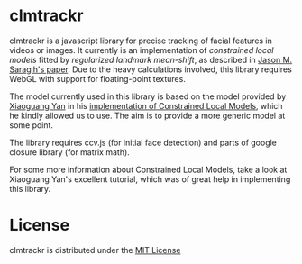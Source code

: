 clmtrackr
======

clmtrackr is a javascript library for precise tracking of facial features in videos or images. It currently is an implementation of *constrained local models* fitted by *regularized landmark mean-shift*, as described in [Jason M. Saragih's paper](http://dl.acm.org/citation.cfm?id=1938021). Due to the heavy calculations involved, this library requires WebGL with support for floating-point textures.

The model currently used in this library is based on the model provided by [Xiaoguang Yan](http://ccxgyan.wordpress.com/) in his [implementation of Constrained Local Models](https://sites.google.com/site/xgyanhome/home/projects/clm-implementation), which he kindly allowed us to use. The aim is to provide a more generic model at some point.

The library requires ccv.js (for initial face detection) and parts of google closure library (for matrix math).

For some more information about Constrained Local Models, take a look at Xiaoguang Yan's excellent tutorial, which was of great help in implementing this library.

License
=======

clmtrackr is distributed under the [MIT License](http://www.opensource.org/licenses/MIT)